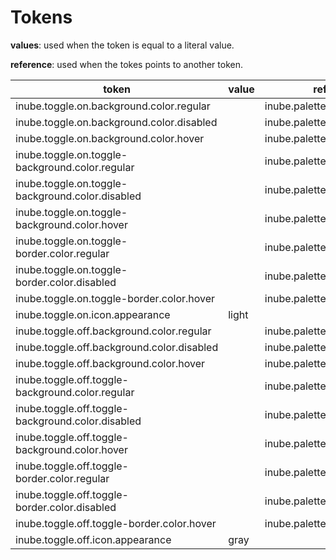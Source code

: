 # Tokens

**values**: used when the token is equal to a literal value.

**reference**: used when the tokes points to another token.

| token                                             | value | reference                      |
| ------------------------------------------------- | ----- | ------------------------------ |
| inube.toggle.on.background.color.regular          |       | inube.palette.green.g400       |
| inube.toggle.on.background.color.disabled         |       | inube.palette.neutral.n20      |
| inube.toggle.on.background.color.hover            |       | inube.palette.green.g300       |
| inube.toggle.on.toggle-background.color.regular   |       | inube.palette.neutral.n0       |
| inube.toggle.on.toggle-background.color.disabled  |       | inube.palette.neutral.n0       |
| inube.toggle.on.toggle-background.color.hover     |       | inube.palette.neutral.n0       |
| inube.toggle.on.toggle-border.color.regular       |       | inube.palette.neutralAlpha.n0a |
| inube.toggle.on.toggle-border.color.disabled      |       | inube.palette.neutral.n70      |
| inube.toggle.on.toggle-border.color.hover         |       | inube.palette.neutralAlpha.n0a |
| inube.toggle.on.icon.appearance                   | light |                                |
| inube.toggle.off.background.color.regular         |       | inube.palette.neutral.n20      |
| inube.toggle.off.background.color.disabled        |       | inube.palette.neutral.n20      |
| inube.toggle.off.background.color.hover           |       | inube.palette.neutral.n10      |
| inube.toggle.off.toggle-background.color.regular  |       | inube.palette.neutral.n0       |
| inube.toggle.off.toggle-background.color.disabled |       | inube.palette.neutral.n0       |
| inube.toggle.off.toggle-background.color.hover    |       | inube.palette.neutral.n0       |
| inube.toggle.off.toggle-border.color.regular      |       | inube.palette.neutral.n70      |
| inube.toggle.off.toggle-border.color.disabled     |       | inube.palette.neutral.n70      |
| inube.toggle.off.toggle-border.color.hover        |       | inube.palette.neutral.n70      |
| inube.toggle.off.icon.appearance                  | gray  |                                |
